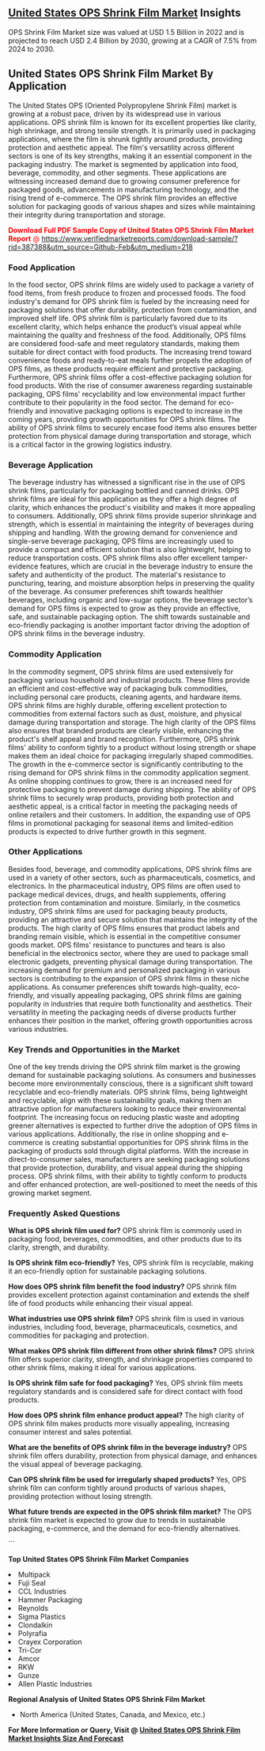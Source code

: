 <h2><a href="https://www.verifiedmarketreports.com/download-sample/?rid=387388&amp;utm_source=Github-Feb&amp;utm_medium=218" target="_blank">United States OPS Shrink Film Market</a> Insights</h2><p>OPS Shrink Film Market size was valued at USD 1.5 Billion in 2022 and is projected to reach USD 2.4 Billion by 2030, growing at a CAGR of 7.5% from 2024 to 2030.</p><p> <h2>United States OPS Shrink Film Market By Application</h2> <p>The United States OPS (Oriented Polypropylene Shrink Film) market is growing at a robust pace, driven by its widespread use in various applications. OPS shrink film is known for its excellent properties like clarity, high shrinkage, and strong tensile strength. It is primarily used in packaging applications, where the film is shrunk tightly around products, providing protection and aesthetic appeal. The film's versatility across different sectors is one of its key strengths, making it an essential component in the packaging industry. The market is segmented by application into food, beverage, commodity, and other segments. These applications are witnessing increased demand due to growing consumer preference for packaged goods, advancements in manufacturing technology, and the rising trend of e-commerce. The OPS shrink film provides an effective solution for packaging goods of various shapes and sizes while maintaining their integrity during transportation and storage. <p><span class=""><span style="color: #ff0000;"><strong>Download Full PDF Sample Copy of United States OPS Shrink Film Market Report</strong> @ </span><a href="https://www.verifiedmarketreports.com/download-sample/?rid=387388&amp;utm_source=Github-Feb&amp;utm_medium=218" target="_blank">https://www.verifiedmarketreports.com/download-sample/?rid=387388&amp;utm_source=Github-Feb&amp;utm_medium=218</a></span></p></p> <h3>Food Application</h3> <p>In the food sector, OPS shrink films are widely used to package a variety of food items, from fresh produce to frozen and processed foods. The food industry's demand for OPS shrink film is fueled by the increasing need for packaging solutions that offer durability, protection from contamination, and improved shelf life. OPS shrink film is particularly favored due to its excellent clarity, which helps enhance the product’s visual appeal while maintaining the quality and freshness of the food. Additionally, OPS films are considered food-safe and meet regulatory standards, making them suitable for direct contact with food products. The increasing trend toward convenience foods and ready-to-eat meals further propels the adoption of OPS films, as these products require efficient and protective packaging. Furthermore, OPS shrink films offer a cost-effective packaging solution for food products. With the rise of consumer awareness regarding sustainable packaging, OPS films' recyclability and low environmental impact further contribute to their popularity in the food sector. The demand for eco-friendly and innovative packaging options is expected to increase in the coming years, providing growth opportunities for OPS shrink films. The ability of OPS shrink films to securely encase food items also ensures better protection from physical damage during transportation and storage, which is a critical factor in the growing logistics industry. <h3>Beverage Application</h3> <p>The beverage industry has witnessed a significant rise in the use of OPS shrink films, particularly for packaging bottled and canned drinks. OPS shrink films are ideal for this application as they offer a high degree of clarity, which enhances the product's visibility and makes it more appealing to consumers. Additionally, OPS shrink films provide superior shrinkage and strength, which is essential in maintaining the integrity of beverages during shipping and handling. With the growing demand for convenience and single-serve beverage packaging, OPS films are increasingly used to provide a compact and efficient solution that is also lightweight, helping to reduce transportation costs. OPS shrink films also offer excellent tamper-evidence features, which are crucial in the beverage industry to ensure the safety and authenticity of the product. The material's resistance to puncturing, tearing, and moisture absorption helps in preserving the quality of the beverage. As consumer preferences shift towards healthier beverages, including organic and low-sugar options, the beverage sector’s demand for OPS films is expected to grow as they provide an effective, safe, and sustainable packaging option. The shift towards sustainable and eco-friendly packaging is another important factor driving the adoption of OPS shrink films in the beverage industry. <h3>Commodity Application</h3> <p>In the commodity segment, OPS shrink films are used extensively for packaging various household and industrial products. These films provide an efficient and cost-effective way of packaging bulk commodities, including personal care products, cleaning agents, and hardware items. OPS shrink films are highly durable, offering excellent protection to commodities from external factors such as dust, moisture, and physical damage during transportation and storage. The high clarity of the OPS films also ensures that branded products are clearly visible, enhancing the product's shelf appeal and brand recognition. Furthermore, OPS shrink films' ability to conform tightly to a product without losing strength or shape makes them an ideal choice for packaging irregularly shaped commodities. The growth in the e-commerce sector is significantly contributing to the rising demand for OPS shrink films in the commodity application segment. As online shopping continues to grow, there is an increased need for protective packaging to prevent damage during shipping. The ability of OPS shrink films to securely wrap products, providing both protection and aesthetic appeal, is a critical factor in meeting the packaging needs of online retailers and their customers. In addition, the expanding use of OPS films in promotional packaging for seasonal items and limited-edition products is expected to drive further growth in this segment. <h3>Other Applications</h3> <p>Besides food, beverage, and commodity applications, OPS shrink films are used in a variety of other sectors, such as pharmaceuticals, cosmetics, and electronics. In the pharmaceutical industry, OPS films are often used to package medical devices, drugs, and health supplements, offering protection from contamination and moisture. Similarly, in the cosmetics industry, OPS shrink films are used for packaging beauty products, providing an attractive and secure solution that maintains the integrity of the products. The high clarity of OPS films ensures that product labels and branding remain visible, which is essential in the competitive consumer goods market. OPS films' resistance to punctures and tears is also beneficial in the electronics sector, where they are used to package small electronic gadgets, preventing physical damage during transportation. The increasing demand for premium and personalized packaging in various sectors is contributing to the expansion of OPS shrink films in these niche applications. As consumer preferences shift towards high-quality, eco-friendly, and visually appealing packaging, OPS shrink films are gaining popularity in industries that require both functionality and aesthetics. Their versatility in meeting the packaging needs of diverse products further enhances their position in the market, offering growth opportunities across various industries. <h3>Key Trends and Opportunities in the Market</h3> <p>One of the key trends driving the OPS shrink film market is the growing demand for sustainable packaging solutions. As consumers and businesses become more environmentally conscious, there is a significant shift toward recyclable and eco-friendly materials. OPS shrink films, being lightweight and recyclable, align with these sustainability goals, making them an attractive option for manufacturers looking to reduce their environmental footprint. The increasing focus on reducing plastic waste and adopting greener alternatives is expected to further drive the adoption of OPS films in various applications. Additionally, the rise in online shopping and e-commerce is creating substantial opportunities for OPS shrink films in the packaging of products sold through digital platforms. With the increase in direct-to-consumer sales, manufacturers are seeking packaging solutions that provide protection, durability, and visual appeal during the shipping process. OPS shrink films, with their ability to tightly conform to products and offer enhanced protection, are well-positioned to meet the needs of this growing market segment. <h3>Frequently Asked Questions</h3> <p><strong>What is OPS shrink film used for?</strong> OPS shrink film is commonly used in packaging food, beverages, commodities, and other products due to its clarity, strength, and durability.</p> <p><strong>Is OPS shrink film eco-friendly?</strong> Yes, OPS shrink film is recyclable, making it an eco-friendly option for sustainable packaging solutions.</p> <p><strong>How does OPS shrink film benefit the food industry?</strong> OPS shrink film provides excellent protection against contamination and extends the shelf life of food products while enhancing their visual appeal.</p> <p><strong>What industries use OPS shrink film?</strong> OPS shrink film is used in various industries, including food, beverage, pharmaceuticals, cosmetics, and commodities for packaging and protection.</p> <p><strong>What makes OPS shrink film different from other shrink films?</strong> OPS shrink film offers superior clarity, strength, and shrinkage properties compared to other shrink films, making it ideal for various applications.</p> <p><strong>Is OPS shrink film safe for food packaging?</strong> Yes, OPS shrink film meets regulatory standards and is considered safe for direct contact with food products.</p> <p><strong>How does OPS shrink film enhance product appeal?</strong> The high clarity of OPS shrink film makes products more visually appealing, increasing consumer interest and sales potential.</p> <p><strong>What are the benefits of OPS shrink film in the beverage industry?</strong> OPS shrink film offers durability, protection from physical damage, and enhances the visual appeal of beverage packaging.</p> <p><strong>Can OPS shrink film be used for irregularly shaped products?</strong> Yes, OPS shrink film can conform tightly around products of various shapes, providing protection without losing strength.</p> <p><strong>What future trends are expected in the OPS shrink film market?</strong> The OPS shrink film market is expected to grow due to trends in sustainable packaging, e-commerce, and the demand for eco-friendly alternatives.</p> ```</p><p><strong>Top United States OPS Shrink Film Market Companies</strong></p><div data-test-id=""><p><li>Multipack</li><li> Fuji Seal</li><li> CCL Industries</li><li> Hammer Packaging</li><li> Reynolds</li><li> Sigma Plastics</li><li> Clondalkin</li><li> Polyrafia</li><li> Crayex Corporation</li><li> Tri-Cor</li><li> Amcor</li><li> RKW</li><li> Gunze</li><li> Allen Plastic Industries</li></p><div><strong>Regional Analysis of&nbsp;United States OPS Shrink Film Market</strong></div><ul><li dir="ltr"><p dir="ltr">North America&nbsp;(United States, Canada, and Mexico, etc.)</p></li></ul><p><strong>For More Information or Query, Visit @&nbsp;</strong><strong><a href="https://www.verifiedmarketreports.com/product/ops-shrink-film-market/?utm_source=Github-Feb&amp;utm_medium=218" target="_blank">United States OPS Shrink Film Market Insights Size And Forecast</a></strong></p></div>

